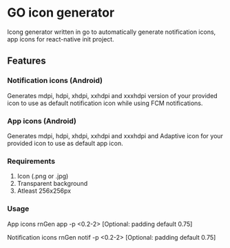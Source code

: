 # GO icon generator

Icong generator written in go to automatically generate notification icons, app icons for react-native init project.

## Features

### Notification icons (Android)

Generates mdpi, hdpi, xhdpi, xxhdpi and xxxhdpi version of your provided icon to use as default notification icon while using FCM notifications.

### App icons (Android)

Generates mdpi, hdpi, xhdpi, xxhdpi and xxxhdpi and Adaptive icon for your provided icon to use as default app icon.

### Requirements

1. Icon (.png or .jpg)
2. Transparent background
3. Atleast 256x256px

### Usage

App icons
rnGen app <icon path> <background color> -p <0.2-2> [Optional: padding default 0.75]

Notification icons
rnGen notif <icon path> -p <0.2-2> [Optional: padding default 0.75]
